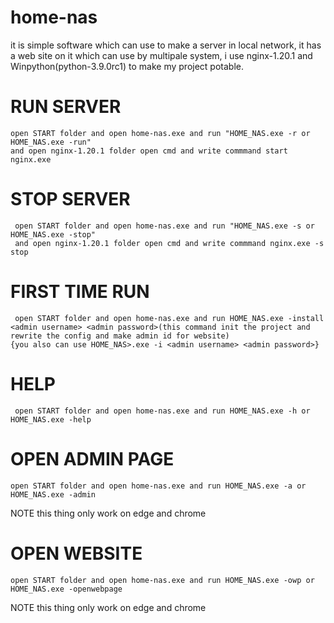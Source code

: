 # home-nas
  it is simple software which can use to make a server in local network, it has a web site on it which can use by multipale system, i use nginx-1.20.1 and Winpython(python-3.9.0rc1)
  to make my project potable.
  
  
  # RUN SERVER
    open START folder and open home-nas.exe and run "HOME_NAS.exe -r or HOME_NAS.exe -run"
    and open nginx-1.20.1 folder open cmd and write commmand start nginx.exe
  # STOP SERVER
     open START folder and open home-nas.exe and run "HOME_NAS.exe -s or HOME_NAS.exe -stop"
     and open nginx-1.20.1 folder open cmd and write commmand nginx.exe -s stop
  # FIRST TIME RUN
     open START folder and open home-nas.exe and run HOME_NAS.exe -install <admin username> <admin password>(this command init the project and rewrite the config and make admin id for website)
    {you also can use HOME_NAS>.exe -i <admin username> <admin password>}
  # HELP
     open START folder and open home-nas.exe and run HOME_NAS.exe -h or HOME_NAS.exe -help
  # OPEN ADMIN PAGE
    open START folder and open home-nas.exe and run HOME_NAS.exe -a or HOME_NAS.exe -admin
   NOTE this thing only work on edge and chrome
  # OPEN WEBSITE
    open START folder and open home-nas.exe and run HOME_NAS.exe -owp or HOME_NAS.exe -openwebpage
   NOTE this thing only work on edge and chrome
 
